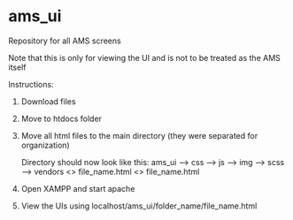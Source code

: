 # ams_ui
Repository for all AMS screens

Note that this is only for viewing the UI and is not to be treated as the AMS itself

Instructions:
1. Download files
2. Move to htdocs folder
3. Move all html files to the main directory (they were separated for organization)

    Directory should now look like this:
    ams_ui
      --> css
      --> js
      --> img
      -->  scss
      --> vendors
      <> file_name.html
      <> file_name.html
      
4. Open XAMPP and start apache
5. View the UIs using localhost/ams_ui/folder_name/file_name.html
